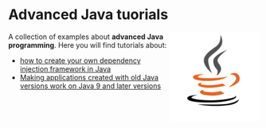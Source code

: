 # Advanced Java tuorials

<img src="https://github.com/JJBRT/advanced-java-tutorials/blob/master/Java-logo.png" alt="Java-logo.png" height="180px" align="right"/>

A collection of examples about **advanced Java programming**. Here you will find tutorials about:

* [how to create your own dependency injection framework in Java](https://dev.to/bw_software/how-to-create-your-own-dependency-injection-framework-o2l)
* [Making applications created with old Java versions work on Java 9 and later versions](https://dev.to/bw_software/making-applications-created-with-old-java-versions-work-on-java-9-and-later-versions-19ld)
